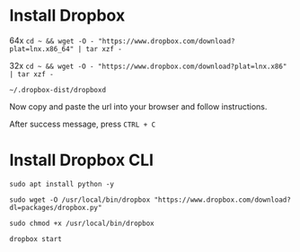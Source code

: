 # Install Dropbox

64x 
``cd ~ && wget -O - "https://www.dropbox.com/download?plat=lnx.x86_64" | tar xzf -``

32x 
``cd ~ && wget -O - "https://www.dropbox.com/download?plat=lnx.x86" | tar xzf -``

``~/.dropbox-dist/dropboxd``

Now copy and paste the url into your browser and follow instructions. 

After success message, press ``CTRL + C``


# Install Dropbox CLI

``sudo apt install python -y``

``sudo wget -O /usr/local/bin/dropbox "https://www.dropbox.com/download?dl=packages/dropbox.py"``

``sudo chmod +x /usr/local/bin/dropbox``

``dropbox start``

